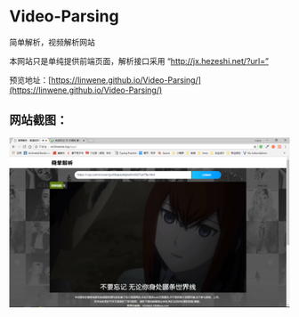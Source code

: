 # Video-Parsing
简单解析，视频解析网站<br>

本网站只是单纯提供前端页面，解析接口采用 “http://jx.hezeshi.net/?url=”<br>

预览地址：[https://linwene.github.io/Video-Parsing/](https://linwene.github.io/Video-Parsing/)<br>

网站截图：
-

![index](/screen/show1.png)
